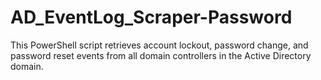 # AD_EventLog_Scraper-Password
This PowerShell script retrieves account lockout, password change, and password reset events from all domain controllers in the Active Directory domain.
